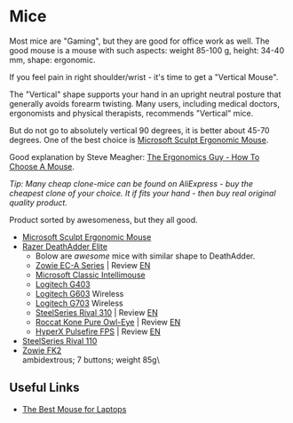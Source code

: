 # Mice

Most mice are "Gaming", but they are good for office work as well.
The good mouse is a mouse with such aspects: weight 85-100 g, height: 34-40 mm, shape: ergonomic.

If you feel pain in right shoulder/wrist - it's time to get a "Vertical Mouse".

The "Vertical" shape supports your hand in an upright neutral posture
that generally avoids forearm twisting.
Many users, including medical doctors, ergonomists and physical therapists,
recommends "Vertical" mice.

But do not go to absolutely vertical 90 degrees, it is better about 45-70 degrees.
One of the best choice is [Microsoft Sculpt Ergonomic Mouse](sculpt_ergonomic_mouse/README.md).

Good explanation by Steve Meagher: [The Ergonomics Guy - How To Choose A Mouse](https://youtu.be/Ikzp22bNxOs).


*Tip: Many cheap clone-mice can be found on AliExpress - buy the cheapest clone of your choice. It if fits your hand - then buy real original quality product.*


Product sorted by awesomeness, but they all good.

- [Microsoft Sculpt Ergonomic Mouse](sculpt_ergonomic_mouse/README.md)
- [Razer DeathAdder Elite](razer_deathadder/README.md)
  * Bolow are _awesome_ mice with similar shape to DeathAdder.
  * [Zowie EC-A Series](https://zowie.benq.com/en/product/mouse/ec/ec2-a.html) | Review [EN](https://youtu.be/QHxUvNIVy1k)
  * [Microsoft Classic Intellimouse](https://www.microsoft.com/accessories/en-us/products/mice/microsoft-classic-intellimouse)
  * [Logitech G403](https://www.logitechg.com/en-us/product/g403-prodigy-wired-gaming-mouse)
  * [Logitech G603](https://www.logitechg.com/en-us/product/g603-lightspeed-wireless-gaming-mouse) Wireless
  * [Logitech G703](https://www.logitechg.com/en-us/product/g703-wireless-gaming-mouse) Wireless
  * [SteelSeries Rival 310](https://steelseries.com/gaming-mice/rival-310) | Review [EN](https://youtu.be/i62CDjEbhLo)
  * [Roccat Kone Pure Owl-Eye](https://www.roccat.org/ru-UA/Products/Gaming-Mice/Kone-Pure-Series/Kone-Pure-Owl-Eye/) | Review [EN](https://youtu.be/Ck-nXyhRJMA)
  * [HyperX Pulsefire FPS](https://www.hyperxgaming.com/en/mice/pulsefire-fps-gaming-mouse) | Review [EN](https://youtu.be/ZfQmyU_qJG8)
- [SteelSeries Rival 110](SteelSeries_Rival_110/README.md)
- [Zowie FK2](https://zowie.benq.com/en/product/mouse/fk/fk2.html)\
  ambidextrous; 7 buttons; weight 85g\

## Useful Links
- [The Best Mouse for Laptops](https://youtu.be/tNCwvihWO78)
